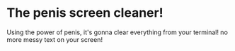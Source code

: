 # The penis screen cleaner!
Using the power of penis, it's gonna clear everything from your terminal! no more messy text on your screen!
